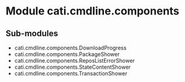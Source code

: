 Module cati.cmdline.components
==============================

Sub-modules
-----------
* cati.cmdline.components.DownloadProgress
* cati.cmdline.components.PackageShower
* cati.cmdline.components.ReposListErrorShower
* cati.cmdline.components.StateContentShower
* cati.cmdline.components.TransactionShower